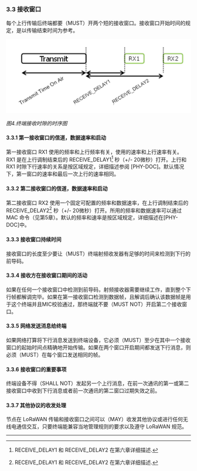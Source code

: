 ### 3.3 接收窗口

每个上行传输后终端都要（MUST）开两个短的接收窗口。接收窗口开始时间的规定，是以传输结束时间为参考。

![](/media/lorawan_ed_receive_slot_timing.png)

*图4.终端接收时隙的时序图*

#### 3.3.1 第一接收窗口的信道，数据速率和启动

第一接收窗口 RX1 使用的频率和上行频率有关，使用的速率和上行速率有关。RX1 是在上行调制结束后的 RECEIVE_DELAY1[^注1] 秒（+/- 20微秒）打开。上行和 RX1 时隙下行速率的关系是按区域规定，详细描述参阅 [PHY-DOC]。默认情况下，第一窗口的速率和最后一次上行的速率相同。

#### 3.3.2 第二接收窗口的信道，数据速率和启动

第二接收窗口 RX2 使用一个固定可配置的频率和数据速率，在上行调制结束后的 RECEIVE_DELAY2[^注1] 秒（+/- 20微秒）打开。所用的频率和数据速率可以通过 MAC 命令（见第5章）。默认的频率和速率是按区域规定，详细描述在[PHY-DOC]中。

#### 3.3.3 接收窗口持续时间

接收窗口的长度至少要让（MUST）终端射频收发器有足够的时间来检测到下行的前导码。

#### 3.3.4 接收方在接收窗口期间的活动

如果在任何一个接收窗口中检测到前导码，射频接收器需要继续工作，直到整个下行帧都解调完毕。如果在第一接收窗口检测到数据帧，且解调后确认该数据帧是用于这个终端并且MIC校验通过，那终端就不要（MUST NOT）开启第二个接收窗口。

#### 3.3.5 网络发送消息给终端

如果网络打算将下行消息发送到终端设备，它必须（MUST）至少在其中一个接收窗口的起始时间点精确地开始传输。如果在两个窗口开启期间都发送下行消息，则必须（MUST）在每个窗口发送相同的帧。

#### 3.3.6 接收窗口的重要事项

终端设备不得（SHALL NOT）发起另一个上行消息，在前一次通讯的第一或第二接收窗口中收到下行消息或者前一次通讯的第二窗口过期失效之前。

#### 3.3.7 其他协议的收发处理

节点在 LoRaWAN 传输和接收窗口之间可以（MAY）收发其他协议或进行任何无线电通信交互，只要终端能兼容当地管理规则的要求以及遵守 LoRaWAN 规范。


---

[^注1]: RECEIVE_DELAY1 和 RECEIVE_DELAY2 在第六章详细描述.

